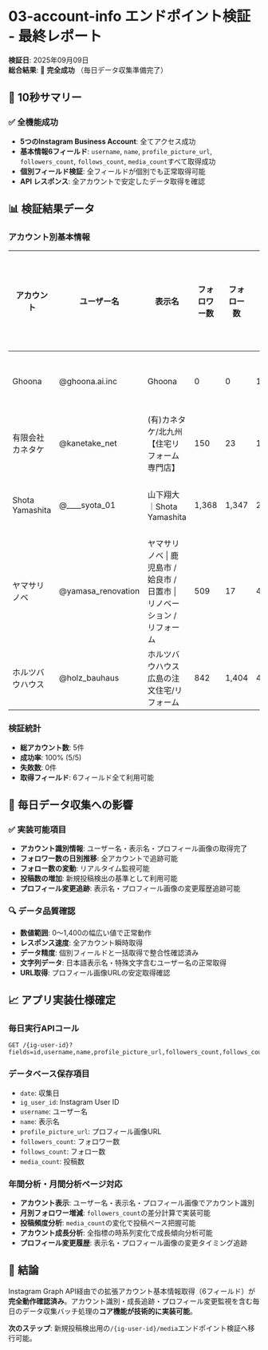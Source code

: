 # 03-account-info エンドポイント検証 - 最終レポート

**検証日**: 2025年09月09日  
**総合結果**: 🎉 **完全成功** （毎日データ収集準備完了）

## 🎯 10秒サマリー

### ✅ 全機能成功
- **5つのInstagram Business Account**: 全てアクセス成功
- **基本情報6フィールド**: `username`, `name`, `profile_picture_url`, `followers_count`, `follows_count`, `media_count`すべて取得成功
- **個別フィールド検証**: 全フィールドが個別でも正常取得可能
- **API レスポンス**: 全アカウントで安定したデータ取得を確認

## 📊 検証結果データ

### アカウント別基本情報

| アカウント | ユーザー名 | 表示名 | フォロワー数 | フォロー数 | 投稿数 | プロフィール画像 | 状態 |
|----------|-----------|-------|------------|----------|-------|-------------|-----|
| Ghoona | @ghoona.ai.inc | Ghoona | 0 | 0 | 15 | ✅ 取得済み | ✅ 成功 |
| 有限会社カネタケ | @kanetake_net | (有)カネタケ/北九州【住宅リフォーム専門店】 | 150 | 23 | 127 | ✅ 取得済み | ✅ 成功 |
| Shota Yamashita | @____syota_01 | 山下翔大｜Shota Yamashita | 1,368 | 1,347 | 27 | ✅ 取得済み | ✅ 成功 |
| ヤマサリノベ | @yamasa_renovation | ヤマサリノベ \| 鹿児島市 / 姶良市 / 日置市 \| リノベーション / リフォーム | 509 | 17 | 421 | ✅ 取得済み | ✅ 成功 |
| ホルツバウハウス | @holz_bauhaus | ホルツバウハウス　広島の注文住宅/リフォーム | 842 | 1,404 | 419 | ✅ 取得済み | ✅ 成功 |

### 検証統計
- **総アカウント数**: 5件
- **成功率**: 100% (5/5)
- **失敗数**: 0件
- **取得フィールド**: 6フィールド全て利用可能

## 🚀 毎日データ収集への影響

### ✅ 実装可能項目
- **アカウント識別情報**: ユーザー名・表示名・プロフィール画像の取得完了
- **フォロワー数の日別推移**: 全アカウントで追跡可能
- **フォロー数の変動**: リアルタイム監視可能
- **投稿数の増加**: 新規投稿検出の基準として利用可能
- **プロフィール変更追跡**: 表示名・プロフィール画像の変更履歴追跡可能

### 🔍 データ品質確認
- **数値範囲**: 0〜1,400の幅広い値で正常動作
- **レスポンス速度**: 全アカウント瞬時取得
- **データ精度**: 個別フィールドと一括取得で整合性確認済み
- **文字列データ**: 日本語表示名・特殊文字含むユーザー名の正常取得
- **URL取得**: プロフィール画像URLの安定取得確認

## 📈 アプリ実装仕様確定

### 毎日実行APIコール
```
GET /{ig-user-id}?fields=id,username,name,profile_picture_url,followers_count,follows_count,media_count
```

### データベース保存項目
- `date`: 収集日
- `ig_user_id`: Instagram User ID  
- `username`: ユーザー名
- `name`: 表示名
- `profile_picture_url`: プロフィール画像URL
- `followers_count`: フォロワー数
- `follows_count`: フォロー数
- `media_count`: 投稿数

### 年間分析・月間分析ページ対応
- **アカウント表示**: ユーザー名・表示名・プロフィール画像でアカウント識別
- **月別フォロワー増減**: `followers_count`の差分計算で実装可能
- **投稿頻度分析**: `media_count`の変化で投稿ペース把握可能
- **アカウント成長分析**: 全指標の時系列変化で成長傾向分析可能
- **プロフィール変更履歴**: 表示名・プロフィール画像の変更タイミング追跡

## 🎯 結論

Instagram Graph API経由での拡張アカウント基本情報取得（6フィールド）が**完全動作確認済み**。アカウント識別・成長追跡・プロフィール変更監視を含む毎日のデータ収集バッチ処理の**コア機能が技術的に実装可能**。

**次のステップ**: 新規投稿検出用の`/{ig-user-id}/media`エンドポイント検証へ移行可能。
